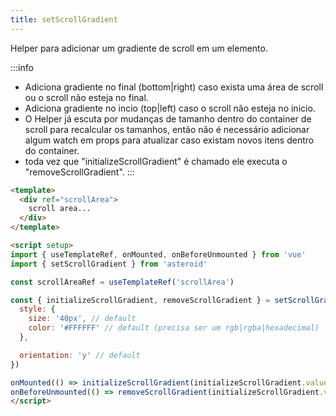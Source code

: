 ```yaml
---
title: setScrollGradient
---
```


Helper para adicionar um gradiente de scroll em um elemento.

:::info
- Adiciona gradiente no final (bottom|right) caso exista uma área de scroll ou o scroll não esteja no final.
- Adiciona gradiente no incio (top|left) caso o scroll não esteja no inicio.
- O Helper já escuta por mudanças de tamanho dentro do container de scroll para recalcular os tamanhos, então não é necessário adicionar algum watch em props para atualizar caso existam novos itens dentro do container.
- toda vez que "initializeScrollGradient" é chamado ele executa o "removeScrollGradient".
:::

```html
<template>
  <div ref="scrollArea">
    scroll area...
  </div>
</template>

<script setup>
import { useTemplateRef, onMounted, onBeforeUnmounted } from 'vue'
import { setScrollGradient } from 'asteroid'

const scrollAreaRef = useTemplateRef('scrollArea')

const { initializeScrollGradient, removeScrollGradient } = setScrollGradient({
  style: {
    size: '40px', // default
    color: '#FFFFFF' // default (precisa ser um rgb|rgba|hexadecimal)
  },

  orientation: 'y' // default
})

onMounted(() => initializeScrollGradient(initializeScrollGradient.value.$el))
onBeforeUnmounted(() => removeScrollGradient(initializeScrollGradient.value.$el))
</script>
```

<doc-print title="Imagem de exemplo - eixo Y" width="100px" :src="require('assets/prints/scroll-gradient-y.png')" />
<doc-print title="Imagem de exemplo - eixo X" width="400px" class="q-mt-lg" :src="require('assets/prints/scroll-gradient-x.png')" />

